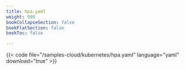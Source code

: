 ```yaml
---
title: hpa.yaml
weight: 999
bookCollapseSection: false
bookFlatSection: false
bookToc: false

---
```


{{< code file="/samples-cloud/kubernetes/hpa.yaml" language="yaml" download="true" >}}

